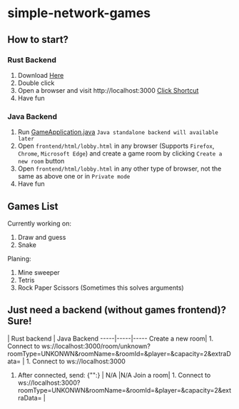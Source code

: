 # simple-network-games

## How to start?

### Rust Backend
1. Download [Here](https://github.com/songday/simple-network-games/releases)
1. Double click
1. Open a browser and visit http://localhost:3000 [Click Shortcut](http://localhost:3000)
1. Have fun

### Java Backend
1. Run [GameApplication.java](https://github.com/songday/simple-network-games/blob/main/backend/gameserver-java/src/main/java/com/songday/game/GameApplication.java) `Java standalone backend will available later`
1. Open `frontend/html/lobby.html` in any browser (Supports `Firefox`, `Chrome`, `Microsoft Edge`) and create a game room by clicking `Create a new room` button
1. Open `frontend/html/lobby.html` in any other type of browser, not the same as above one or in `Private mode`
1. Have fun

## Games List
Currently working on:
1. Draw and guess
1. Snake

Planing:
1. Mine sweeper
1. Tetris
2. Rock Paper Scissors (Sometimes this solves arguments)


## Just need a backend (without games frontend)? Sure!
 | Rust backend | Java Backend
-----|-----|-----
Create a new room| 1. Connect to ws://localhost:3000/room/unknown?roomType=UNKONWN&roomName=<Name a room>&roomId=<Leave this empty>&player=&capacity=2&extraData= | 1. Connect to ws://localhost:3000
1. After connected, send: {"":} | N/A         |N/A
Join a room| 1. Connect to ws://localhost:3000?roomType=UNKONWN&roomName=<Name a room>&roomId=<roomId>&player=&capacity=2&extraData= | 
